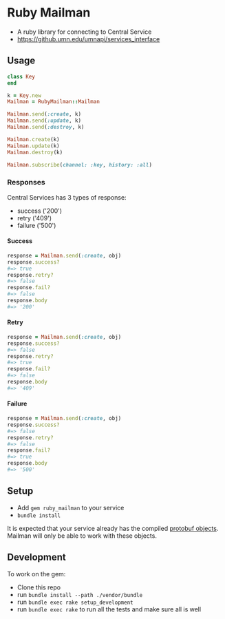 # Ruby Mailman

- A ruby library for connecting to Central Service
- https://github.umn.edu/umnapi/services_interface

## Usage

```ruby
class Key
end

k = Key.new
Mailman = RubyMailman::Mailman

Mailman.send(:create, k)
Mailman.send(:update, k)
Mailman.send(:destroy, k)

Mailman.create(k)
Mailman.update(k)
Mailman.destroy(k)

Mailman.subscribe(channel: :key, history: :all)
```

### Responses

Central Services has 3 types of response:
- success ('200')
- retry ('409')
- failure ('500')

#### Success

```ruby
response = Mailman.send(:create, obj)
response.success?
#=> true
response.retry?
#=> false
response.fail?
#=> false
response.body
#=> '200'
```

#### Retry

```ruby
response = Mailman.send(:create, obj)
response.success?
#=> false
response.retry?
#=> true
response.fail?
#=> false
response.body
#=> '409'
```

#### Failure

```ruby
response = Mailman.send(:create, obj)
response.success?
#=> false
response.retry?
#=> false
response.fail?
#=> true
response.body
#=> '500'
```

## Setup

- Add `gem ruby_mailman` to your service
- `bundle install`

It is expected that your service already has the compiled [protobuf objects](https://github.umn.edu/umnapi/protobufs). Mailman will only be able to work with these objects.

## Development

To work on the gem:

- Clone this repo
- run `bundle install --path ./vendor/bundle`
- run `bundle exec rake setup_development`
- run `bundle exec rake` to run all the tests and make sure all is well

